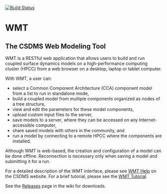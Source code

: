 [![Build Status](https://travis-ci.org/csdms/wmt-client.svg?branch=master)](https://travis-ci.org/csdms/wmt-client)

WMT
===

The CSDMS Web Modeling Tool
---------------------------

WMT is a RESTful web application that allows users to build and run
coupled surface dynamics models on a high-performance computing
cluster (HPCC) from a web browser on a desktop, laptop or tablet
computer.

With WMT, a user can:

* select a Common Component Architecture (CCA) component model from a
  list to run in standalone mode,
* build a coupled model from multiple components organized as nodes of
  a tree structure,
* view and edit the parameters for these model components,
* upload custom input files to the server,
* save models to a server, where they can be accessed on any
  Internet-accessible computer,
* share saved models with others in the community, and
* run a model by connecting to a remote HPCC where the components are installed.

Although WMT is web-based, the creation and configuration of a model
can be done offline.  Reconnection is necessary only when saving a
model and submitting it for a run.

For a detailed description of the WMT interface, please see
[WMT Help](http://csdms.colorado.edu/wiki/WMT_help) on the CSDMS
website.  For a brief tutorial, please see the
[WMT Tutorial](http://csdms.colorado.edu/wiki/WMT_tutorial).

See the [Releases](https://github.com/csdms/wmt/releases) page in the
wiki for downloads.
